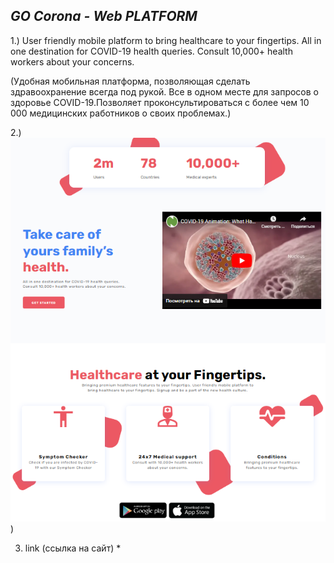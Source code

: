 
## ___GO Corona - Web PLATFORM___
   
   1.)  User friendly mobile platform to bring healthcare to your fingertips.
All in one destination for COVID-19 health queries. Consult 10,000+ health workers about your concerns.

(Удобная мобильная платформа, позволяющая сделать здравоохранение всегда под рукой.
Все в одном месте для запросов о здоровье COVID-19.Позволяет проконсультироваться с более чем 10 000 медицинских работников о своих проблемах.)

2.)
![](images/virus%202.png))

3) link (ссылка на сайт)
   * 